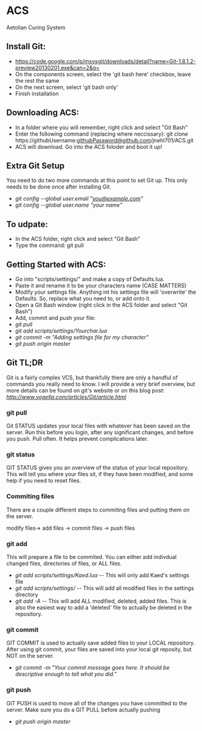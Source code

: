 ACS
===

Aetolian Curing System

Install Git:
------------
- https://code.google.com/p/msysgit/downloads/detail?name=Git-1.8.1.2-preview20130201.exe&can=2&q=
- On the components screen, select the 'git bash here' checkbox, leave the rest the same
- On the next screen, select 'git bash only'
- Finish installation

Downloading ACS:
----------------
- In a folder where you will remember, right click and select "Git Bash"
- Enter the following command (replacing where neccissary):
git clone https://githubUsername:githubPassword@github.com/jnehl701/ACS.git
- ACS will download. Go into the ACS foloder and boot it up!

Extra Git Setup
---------------
You need to do two more commands at this point to set Git up.  This only needs to be done once after installing Git.
- *git config --global user.email "you@example.com"*
- *git config --global user.name "your name"*

To udpate:
----------
- In the ACS folder, right click and select "Git Bash"
- Type the command:
git pull

Getting Started with ACS:
-------------------------
- Go into "scripts/settings/" and make a copy of Defaults.lua.
- Paste it and rename it to be your characters name (CASE MATTERS)
- Modify your settings file.  Anything int his settings file will 'overwrite' the Defaults.  So, replace what you need to, or add onto it.
- Open a Git Bash window (right click in the ACS folder and select "Git Bash")
- Add, commit and push your file:
- *git pull*
- *git add scripts/settings/Yourchar.lua*
- *git commit -m "Adding settings file for my character"*
- *git push origin master*

Git TL;DR
---------
Git is a fairly complex VCS, but thankfully there are only a handful of commands you really need to know.  I will provide a very brief overview, but more details can be found on git's website or on this blog post: *http://www.vogella.com/articles/Git/article.html*

### git pull
Git STATUS updates your local files with whatever has been saved on the server.  Run this before you login, after any significant changes, and before you push.  Pull often.  It helps prevent complications later.

### git status
GIT STATUS gives you an overview of the status of your local repository.  This will tell you where your files sit, if they have been modified, and some help if you need to reset files.

### Commiting files
There are a couple different steps to commiting files and putting them on the server.

modify files-> add files -> commit files -> push files

### git add
This will prepare a file to be commited.  You can either add indivdual changed files, directories of files, or ALL files.
- *git add scripts/settings/Kaed.lua*  --  This will only add Kaed's settings file
- *git add scripts/settings/* -- This will add all modified files in the settings directory
- *git add -A* -- This will add ALL modified, deleted, added files.  This is also the easiest way to add a 'deleted' file to actually be deleted in the repository.

### git commit
GIT COMMIT is used to actually save added files to your LOCAL repository.  After using git commit, your files are saved into your local git reposity, but NOT on the server.
- *git commit -m "Your commit message goes here.  It should be descriptive enough to tell what you did."*

### git push
GIT PUSH is used to move all of the changes you have committed to the server.  Make sure you do a GIT PULL before actually pushing
- *git push origin master*
